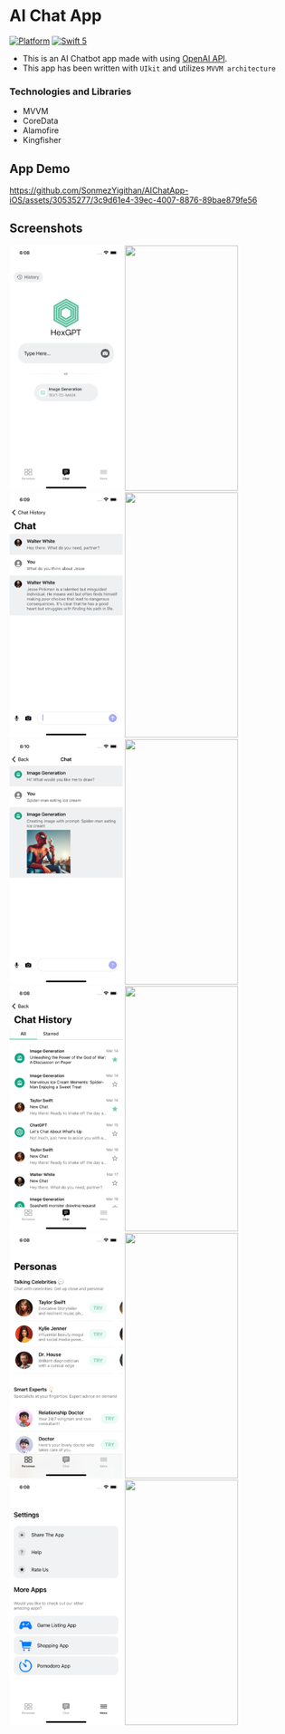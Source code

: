 # AI Chat App

[![Platform](https://img.shields.io/cocoapods/p/DLAutoSlidePageViewController.svg?style=flat)]()
[![Swift 5](https://img.shields.io/badge/Swift-5-orange.svg?style=flat)](https://developer.apple.com/swift/)

- This is an AI Chatbot app made with using [OpenAI API](https://platform.openai.com/).
- This app has been written with `UIkit` and utilizes `MVVM architecture`

### Technologies and Libraries

- MVVM
- CoreData
- Alamofire
- Kingfisher

## App Demo

https://github.com/SonmezYigithan/AIChatApp-iOS/assets/30535277/3c9d61e4-39ec-4007-8876-89bae879fe56

## Screenshots

<img src="Screenshots/HomePage.png" width=200 height=433> <img src="Screenshots/GameDetailsDark.png" width=200 height=433>
<img src="Screenshots/ChatPage.png" width=200 height=433> <img src="Screenshots/SearchDark.png" width=200 height=433>
<img src="Screenshots/ImageGenerationChat.png" width=200 height=433> <img src="Screenshots/ListDetailsDark.png" width=200 height=433>
<img src="Screenshots/ChatHistory.png" width=200 height=433> <img src="Screenshots/AddToList.png" width=200 height=433>
<img src="Screenshots/PersonaPage.png" width=200 height=433> <img src="Screenshots/AddToList.png" width=200 height=433>
<img src="Screenshots/SettingsPage.png" width=200 height=433> <img src="Screenshots/AddToList.png" width=200 height=433>
